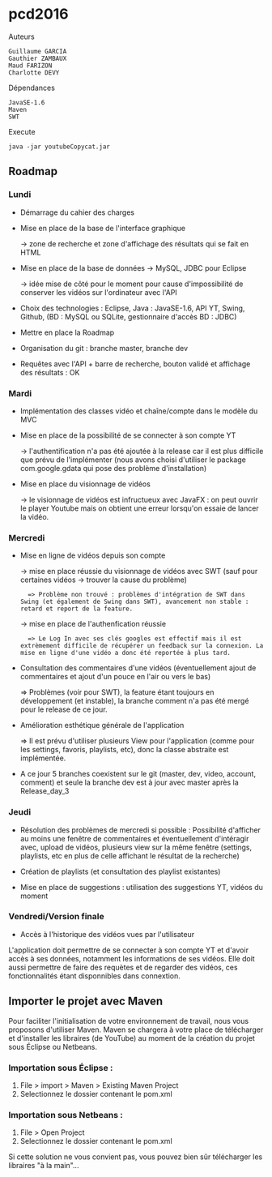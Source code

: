 # pcd2016

Auteurs

	Guillaume GARCIA
	Gauthier ZAMBAUX
	Maud FARIZON
	Charlotte DEVY

Dépendances

	JavaSE-1.6
	Maven
	SWT

Execute

	java -jar youtubeCopycat.jar

## Roadmap

### Lundi

* Démarrage du cahier des charges

* Mise en place de la base de l'interface graphique

	-> zone de recherche et zone d'affichage des résultats qui se fait en HTML

* Mise en place de la base de données -> MySQL, JDBC pour Eclipse

	-> idée mise de côté pour le moment pour cause d'impossibilité de conserver les vidéos sur l'ordinateur avec l'API

* Choix des technologies : Eclipse, Java : JavaSE-1.6, API YT, Swing, Github, (BD : MySQL ou SQLite, gestionnaire d'accès BD : JDBC)

* Mettre en place la Roadmap

* Organisation du git : branche master, branche dev

* Requêtes avec l'API + barre de recherche, bouton validé et affichage des résultats : OK


### Mardi

* Implémentation des classes vidéo et chaîne/compte dans le modèle du MVC

* Mise en place de la possibilité de se connecter à son compte YT

	-> l'authentification n'a pas été ajoutée à la release car il est plus difficile que prévu de l'implémenter (nous avons choisi d'utiliser le package com.google.gdata qui pose des problème d'installation)

* Mise en place du visionnage de vidéos

	-> le visionnage de vidéos est infructueux avec JavaFX : on peut ouvrir le player Youtube mais on obtient une erreur lorsqu'on essaie de lancer la vidéo.


### Mercredi

* Mise en ligne de vidéos depuis son compte

	-> mise en place réussie du visionnage de vidéos avec SWT (sauf pour certaines vidéos -> trouver la cause du problème)

		=> Problème non trouvé : problèmes d'intégration de SWT dans Swing (et également de Swing dans SWT), avancement non stable : retard et report de la feature.

	-> mise en place de l'authenfication réussie

		=> Le Log In avec ses clés googles est effectif mais il est extrèmement difficile de récupérer un feedback sur la connexion. La mise en ligne d'une vidéo a donc été reportée à plus tard.

* Consultation des commentaires d'une vidéos (éventuellement ajout de commentaires et ajout d'un pouce en l'air ou vers le bas)

	=> Problèmes (voir pour SWT), la feature étant toujours en développement (et instable), la branche comment n'a pas été mergé pour le release de ce jour.

* Amélioration esthétique générale de l'application
	
	=> Il est prévu d'utiliser plusieurs View pour l'application (comme pour les settings, favoris, playlists, etc), donc la classe abstraite est implémentée.

* A ce jour 5 branches coexistent sur le git (master, dev, video, account, comment) et seule la branche dev est à jour avec master après la Release_day_3

### Jeudi

* Résolution des problèmes de mercredi si possible : Possibilité d'afficher au moins une fenêtre de commentaires et éventuellement d'intéragir avec, upload de vidéos,
plusieurs view sur la même fenêtre (settings, playlists, etc en plus de celle affichant le résultat de la recherche)

* Création de playlists (et consultation des playlist existantes)

* Mise en place de suggestions : utilisation des suggestions YT, vidéos du moment


### Vendredi/Version finale

* Accès à l'historique des vidéos vues par l'utilisateur

L'application doit permettre de se connecter à son compte YT et d'avoir accès à ses données, notamment les informations de ses vidéos.
Elle doit aussi permettre de faire des requètes et de regarder des vidéos, ces fonctionnalités étant disponnibles dans connextion.


## Importer le projet avec Maven
Pour faciliter l'initialisation de votre environnement de travail, nous vous proposons d'utiliser Maven. Maven se chargera à votre place de télécharger et d'installer les libraires (de YouTube) au moment de la création du projet sous Éclipse ou Netbeans.

### Importation sous Éclipse :

1. File > import > Maven > Existing Maven Project
2. Selectionnez le dossier contenant le pom.xml

### Importation sous Netbeans :

1. File > Open Project
2. Selectionnez le dossier contenant le pom.xml

Si cette solution ne vous convient pas, vous pouvez bien sûr télécharger les libraires "à la main"...
